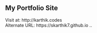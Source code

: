 <h2>My Portfolio Site</h2>
Visit at: http://karthik.codes <br>
Alternate URL: https://skarthik7.github.io
..
